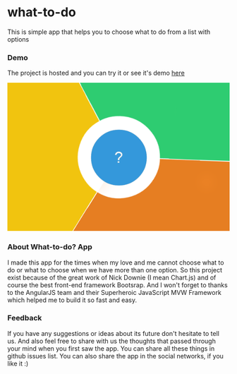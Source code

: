 what-to-do
==========

This is simple app that helps you to choose what to do from a list with options

### Demo
The project is hosted and you can try it or see it's demo [here](http://valkirilov.github.io/what-to-do)

<p align="center">
  <img src="https://github.com/valkirilov/what-to-do/blob/gh-oages/images/cover.png?raw=true" alt="Screenshot"/>
</p>

### About What-to-do? App
I made this app for the times when my love and me cannot choose what to do or what to choose when we have more than one option. So this project exist because of the great work of Nick Downie (I mean Chart.js) and of course the best front-end framework Bootsrap. And I won't forget to thanks to the AngularJS team and their Superheroic JavaScript MVW Framework which helped me to build it so fast and easy.

### Feedback
If you have any suggestions or ideas about its future don't hesitate to tell us. And also feel free to share with us the thoughts that passed through your mind when you first saw the app. You can share all these things in github issues list. 
You can also share the app in the social networks, if you like it :)

